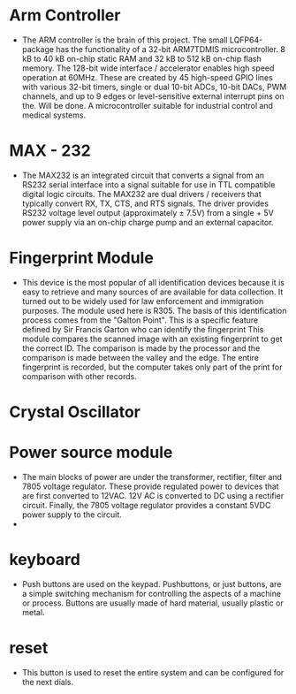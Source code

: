 # Arm Controller
* The ARM controller is the brain of this project. The small LQFP64-package has the functionality of a 32-bit ARM7TDMIS microcontroller. 8 kB to 40 kB on-chip static RAM and 32 kB to 
 512 kB on-chip flash memory. The 128-bit wide  interface / accelerator enables high speed operation at 60MHz. These are created by 45 high-speed GPIO lines with various 32-bit timers, single or dual 10-bit ADCs, 10-bit DACs, PWM channels, and  up to 9 edges or level-sensitive external interrupt pins on the. Will be done. A microcontroller suitable for industrial control and medical systems.

# MAX - 232
* The MAX232 is an integrated circuit that converts a signal from an RS232 serial interface into a signal suitable for use in TTL compatible digital logic circuits. The MAX232 are dual 
 drivers / receivers that typically convert RX, TX, CTS, and RTS signals. The driver provides RS232 voltage level output (approximately ± 7.5V) from a single + 5V power supply via an on-chip charge pump and an external capacitor.
 
 # Fingerprint Module
 * This device is the most popular of all identification  devices because it is easy to retrieve and many sources of  are available for  data collection. It turned out to be widely used for law enforcement and immigration purposes. The module used here is R305. The basis of this identification process  comes from the "Galton Point". This is a specific feature defined by Sir Francis Garton who can identify the fingerprint  This  module compares the scanned image  with an  existing fingerprint to get  the correct ID. The comparison is made by the 
 processor and the comparison is made between the valley and the  edge. The entire fingerprint is recorded, but the computer  takes only part of the print for comparison with other records.
 # Crystal Oscillator
 
 
 # Power source module
 * The main blocks of power  are under the  transformer, rectifier, filter and 7805 voltage regulator. These provide  regulated power  to devices that are first converted to 12VAC. 12V  AC is converted to DC using a rectifier circuit. Finally, the 7805 voltage regulator provides a constant 5VDC power supply  to the circuit. 
 * 
#  keyboard 
*  Push buttons are used on the keypad. Pushbuttons, or just buttons, are a simple switching mechanism for controlling the aspects of a machine or  process. Buttons are usually made of 
  hard material, usually plastic or metal. 

#  reset 
*  This button is used to reset the entire system and can  be configured for the next  dials.
